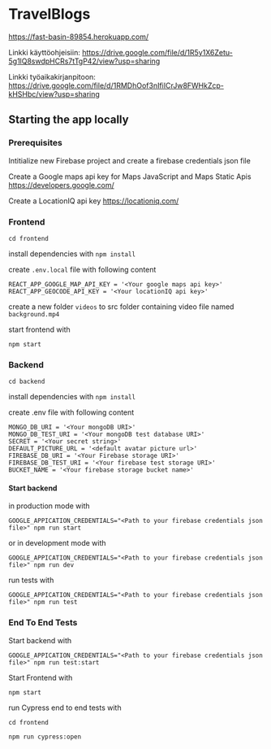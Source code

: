 # TravelBlogs
https://fast-basin-89854.herokuapp.com/

Linkki käyttöohjeisiin: https://drive.google.com/file/d/1R5y1X6Zetu-5g1lQ8swdpHCRs7tTgP42/view?usp=sharing

Linkki työaikakirjanpitoon: https://drive.google.com/file/d/1RMDhOof3nIfiICrJw8FWHkZcp-kHSHbc/view?usp=sharing

## Starting the app locally

### Prerequisites

Intitialize new Firebase project and create a firebase credentials json file

Create a Google maps api key for Maps JavaScript and Maps Static Apis https://developers.google.com/

Create a LocationIQ api key https://locationiq.com/

### Frontend
```
cd frontend
```

install dependencies with `npm install`

create `.env.local` file with following content
```
REACT_APP_GOOGLE_MAP_API_KEY = '<Your google maps api key>'
REACT_APP_GEOCODE_API_KEY = '<Your locationIQ api key>'
```

create a new folder `videos` to src folder containing video file named `background.mp4` 


start frontend with
```
npm start
```
 

### Backend
```
cd backend
```
install dependencies with  `npm install`

create .env file with following content
```
MONGO_DB_URI = '<Your mongoDB URI>'
MONGO_DB_TEST_URI = '<Your mongoDB test database URI>'
SECRET = '<Your secret string>'
DEFAULT_PICTURE_URL = '<default avatar picture url>'
FIREBASE_DB_URI = '<Your Firebase storage URI>'
FIREBASE_DB_TEST_URI = '<Your firebase test storage URI>'
BUCKET_NAME = '<Your firebase storage bucket name>'
```
  
#### Start backend 

in production mode with 
```
GOOGLE_APPICATION_CREDENTIALS="<Path to your firebase credentials json file>" npm run start
```
or in development mode with
```
GOOGLE_APPICATION_CREDENTIALS="<Path to your firebase credentials json file>" npm run dev
```
run tests with
```
GOOGLE_APPICATION_CREDENTIALS="<Path to your firebase credentials json file>" npm run test
```
### End To End Tests
 
Start backend with 
```
GOOGLE_APPICATION_CREDENTIALS="<Path to your firebase credentials json file>" npm run test:start
```
Start Frontend with
```
npm start
```
run Cypress end to end tests with 
```
cd frontend
```
```
npm run cypress:open
```
